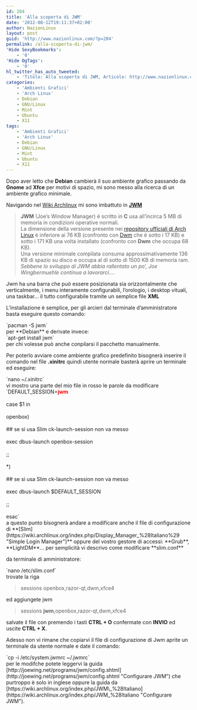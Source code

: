 ```yaml
---
id: 284
title: 'Alla scoperta di JWM'
date: '2012-08-12T19:11:37+02:00'
author: NazionLinux
layout: post
guid: 'http://www.nazionlinux.com/?p=284'
permalink: /alla-scoperta-di-jwm/
'Hide SexyBookmarks':
    - '0'
'Hide OgTags':
    - '0'
hl_twitter_has_auto_tweeted:
    - 'Titolo: Alla scoperta di JWM, Articolo: http://www.nazionlinux.com/?p=284'
categories:
    - 'Ambienti Grafici'
    - 'Arch Linux'
    - Debian
    - GNU/Linux
    - Mint
    - Ubuntu
    - X11
tags:
    - 'Ambienti Grafici'
    - 'Arch Linux'
    - Debian
    - GNU/Linux
    - Mint
    - Ubuntu
    - X11
---
```


Dopo aver letto che **Debian** cambierà il suo ambiente grafico passando da **Gnome** ad **Xfce** per motivi di spazio, mi sono messo alla ricerca di un ambiente grafico minimale.

Navigando nel [Wiki Archlinux](https://wiki.archlinux.org/index.php/JWM_%28Italiano%29 "Wiki Archlinux") mi sono imbattuto in [**JWM**](http://joewing.net/programs/jwm/ "Joe's Window Mamager")

> **JWM** (Joe’s Window Manager) è scritto in **C** usa all’incirca 5 MB di memoria in condizioni operative normali.  
> La dimensione della versione presente nei [repository ufficiali di Arch Linux](https://wiki.archlinux.org/index.php/Official_Repositories "Official Repositories") è inferiore ai 76 KB (confronto con [Dwm](https://wiki.archlinux.org/index.php/Dwm "Dwm") che è sotto i 17 KB) e sotto i 171 KB una volta installato (confronto con **Dwm** che occupa 68 KB).  
> Una versione minimale compilata consuma approssimativamente 136 KB di spazio su disco e occupa al di sotto di 1500 KB di memoria ram.  
> *Sebbene lo sviluppo di JWM abbia rallentato un po’, Joe Wingbermuehle continua a lavorarci…*.

Jwm ha una barra che può essere posizionata sia orizzontalmente che verticalmente, i menu interamente configurabili, l’orologio, i desktop vituali, una taskbar… il tutto configurabile tramite un semplice file **XML**

L’installazione è semplice, per gli arcieri dal terminale d’amministratore basta eseguire questo comando:

<div class="wp-terminal">`pacman -S jwm`</div>per **Debian** e derivate invece:

<div class="wp-terminal">`apt-get install jwm`</div>per chi volesse può anche conpilarsi il pacchetto manualmente.

Per poterlo avviare come ambiente grafico predefinito bisognerà inserire il comando nel file **.xinitrc** quindi utente normale basterà aprire un terminale ed eseguire:

<div class="wp-terminal">`nano ~/.xinitrc`</div>vi mostro una parte del mio file in rosso le parole da modificare

<div class="wp-terminal">`DEFAULT_SESSION=<strong style="color: #ff0000;">jwm</strong><br></br>case $1 in<br></br>openbox)<br></br>## se si usa Slim ck-launch-session non va messo<br></br>exec dbus-launch openbox-session<br></br>;;<br></br>*)<br></br>## se si usa Slim ck-launch-session non va messo<br></br>exec dbus-launch $DEFAULT_SESSION<br></br>;;<br></br>esac`</div>a questo punto bisognerà andare a modificare anche il file di configurazione di **[Slim](https://wiki.archlinux.org/index.php/Display_Manager_%28Italiano%29 "Simple Login Manager")** oppure del vostro gestore di accessi: **Grub**, **LightDM**… per semplicità vi descrivo come modificare **slim.conf**

da terminale di amministratore:

<div class="wp-terminal">`nano /etc/slim.conf`</div>trovate la riga

> sessions openbox,razor-qt,dwm,xfce4

ed aggiungete jwm

> sessions **jwm**,openbox,razor-qt,dwm,xfce4

salvate il file con premendo i tasti **CTRL + O** confermate con **INVIO** ed uscite **CTRL + X**.

Adesso non vi rimane che copiarvi il file di configurazione di Jwm aprite un terminale da utente normale e date il comando:

<div class="wp-terminal">`cp -i /etc/system.jwmrc ~/.jwmrc`</div>per le modifche potete leggervi la guida [http://joewing.net/programs/jwm/config.shtml](http://joewing.net/programs/jwm/config.shtml "Configurare JWM") che purtroppo è solo in inglese oppure la guida da [https://wiki.archlinux.org/index.php/JWM\_%28Italiano](https://wiki.archlinux.org/index.php/JWM_%28Italiano "Configurare JWM").